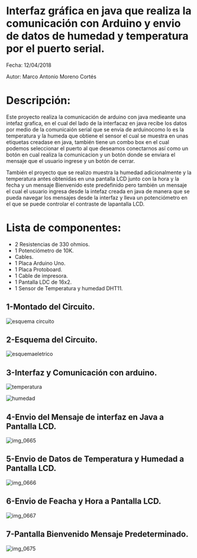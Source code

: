 
# Interfaz gráfica en java que realiza la comunicación con Arduino y envio de datos de humedad y temperatura por el puerto serial.


Fecha:	12/04/2018

Autor:	Marco Antonio Moreno Cortés

# Descripción:

Este proyecto realiza la comunicación de arduino con java medieante una intefaz grafica, en el cual del lado de la interfacaz en java 
recibe los datos por medio de la comunicaión serial que se envia de arduinocomo lo es la temperatura y la humeda que obtiene el sensor 
el cual se muestra en unas etiquetas creadase en java, también tiene un combo box en el cual podemos seleccionar el puerto al que deseamos
conectarnos así como un botón en cual realiza la comunicacion y un botón donde se enviara el mensaje que el usuario ingrese y un botón de
cerrar.

También el proyecto que se realizo muestra la humedad adicionalmente y la temperatura antes obtenidas en una pantalla LCD junto con la hora y la fecha y un mensaje Bienvenido este predefinido pero también un mensaje el cual el usuario ingresa desde la intefaz creada en java de manera que se pueda navegar los mensajes desde la interfaz y lleva un potenciómetro en el que se puede controlar el contraste de lapantalla LCD.

# Lista de componentes:


* 2  Resistencias de 330 ohmios.
* 1  Potenciómetro de 10K.
*    Cables.
* 1  Placa Arduino Uno.
* 1  Placa Protoboard.
* 1  Cable de impresora.
* 1  Pantalla LDC de 16x2.
* 1  Sensor de Temperatura y humedad DHT11.

## 1-Montado del Circuito.

![esquema circuito](https://user-images.githubusercontent.com/36495262/38909184-293be05a-4289-11e8-95ba-d0c50f040902.png)

## 2-Esquema del Circuito.

![esquemaeletrico](https://user-images.githubusercontent.com/36495262/38909508-7becf194-428a-11e8-8e81-6bee53786750.png)

## 3-Interfaz y Comunicación con arduino.

![temperatura](https://user-images.githubusercontent.com/36495262/38910077-47e240cc-428d-11e8-9701-0a7941aa353c.png)
 
![humedad](https://user-images.githubusercontent.com/36495262/38910605-b090a30a-428f-11e8-95c1-83958f50bef1.png)


## 4-Envio del Mensaje de interfaz en Java a Pantalla LCD.

![img_0665](https://user-images.githubusercontent.com/36495262/38910236-ff891ba6-428d-11e8-8e49-20313dfd53d7.JPG)

## 5-Envio de Datos de Temperatura y Humedad a Pantalla LCD.

![img_0666](https://user-images.githubusercontent.com/36495262/38910423-d6d4eaae-428e-11e8-8652-d5e8120fa2f6.JPG)

## 6-Envio de Feacha y Hora a Pantalla LCD.

![img_0667](https://user-images.githubusercontent.com/36495262/38910534-51bfdd3c-428f-11e8-8425-8375996b6da5.JPG)

## 7-Pantalla Bienvenido Mensaje Predeterminado.

![img_0675](https://user-images.githubusercontent.com/36495262/38910734-6415a22c-4290-11e8-905c-b0fc728fa2d0.JPG)



